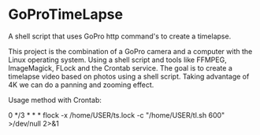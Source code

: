 # GoProTimeLapse
A shell script that uses GoPro http command's to create a timelapse.

This project is the combination of a GoPro camera and a computer with the Linux operating system. 
Using a shell script and tools like FFMPEG, ImageMagick, FLock and the Crontab service. 
The goal is to create a timelapse video based on photos using a shell script. 
Taking advantage of 4K we can do a panning and zooming effect.

Usage method with Crontab:

0 */3 * * * flock -x /home/USER/ts.lock -c "/home/USER/tl.sh 600" >/dev/null 2>&1
